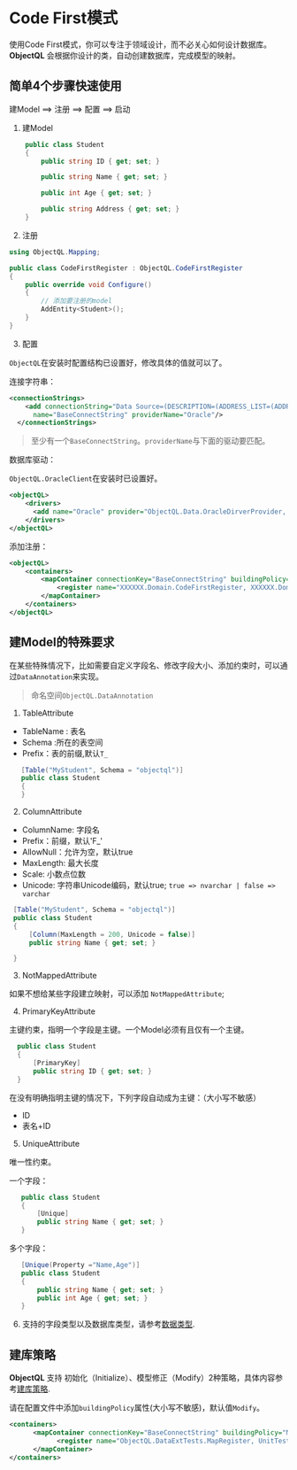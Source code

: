 # Code First模式

使用Code First模式，你可以专注于领域设计，而不必关心如何设计数据库。__ObjectQL__ 会根据你设计的类，自动创建数据库，完成模型的映射。

## 简单4个步骤快速使用

建Model ==> 注册 ==> 配置 ==> 启动

1. 建Model

```C#
    public class Student
    {
        public string ID { get; set; }

        public string Name { get; set; }

        public int Age { get; set; }

        public string Address { get; set; }
    }

```

2. 注册

```C#
using ObjectQL.Mapping;

public class CodeFirstRegister : ObjectQL.CodeFirstRegister
{
    public override void Configure()
    {
        // 添加要注册的model
        AddEntity<Student>();
    }
}
```

3. 配置

`ObjectQL`在安装时配置结构已设置好，修改具体的值就可以了。

连接字符串：
```xml
<connectionStrings>
    <add connectionString="Data Source=(DESCRIPTION=(ADDRESS_LIST=(ADDRESS=(PROTOCOL=TCP)(HOST=localhost)(PORT=1521)))(CONNECT_DATA=(SERVER=DEDICATED)(SERVICE_NAME=orcl)));User Id=objectql;Password=objectql;"
      name="BaseConnectString" providerName="Oracle"/>
  </connectionStrings>
```

> 至少有一个`BaseConnectString`。`providerName`与下面的驱动要匹配。

数据库驱动：

`ObjectQL.OracleClient`在安装时已设置好。
```xml
<objectQL>
    <drivers>
      <add name="Oracle" provider="ObjectQL.Data.OracleDirverProvider, ObjectQL.OracleClient"></add>
    </drivers>
</objectQL>
```

添加注册：

```xml
<objectQL>
    <containers>
        <mapContainer connectionKey="BaseConnectString" buildingPolicy="Initialize">
            <register name="XXXXXX.Domain.CodeFirstRegister, XXXXXX.Domain"></register>
        </mapContainer>
    </containers>
</objectQL>
```

## 建Model的特殊要求

在某些特殊情况下，比如需要自定义字段名、修改字段大小、添加约束时，可以通过`DataAnnotation`来实现。

> 命名空间`ObjectQL.DataAnnotation`

1. TableAttribute
 + TableName : 表名
 + Schema :所在的表空间
 + Prefix：表的前缀,默认`T_`

 ```c#
    [Table("MyStudent", Schema = "objectql")]
    public class Student
    {
    }
 ```

 2. ColumnAttribute
  + ColumnName: 字段名
  + Prefix：前缀，默认'F_'
  + AllowNull：允许为空，默认true
  + MaxLength: 最大长度
  + Scale: 小数点位数
  + Unicode: 字符串Unicode编码，默认true; `true => nvarchar | false => varchar`

   ```c#
    [Table("MyStudent", Schema = "objectql")]
    public class Student
    {
        [Column(MaxLength = 200, Unicode = false)]
        public string Name { get; set; }

    }
  ```

 3. NotMappedAttribute

 如果不想给某些字段建立映射，可以添加 `NotMappedAttribute`;

 4. PrimaryKeyAttribute

 主键约束，指明一个字段是主键。一个Model必须有且仅有一个主键。

  ```c#
    public class Student
    {
        [PrimaryKey]
        public string ID { get; set; }
    }
  ```

  在没有明确指明主键的情况下，下列字段自动成为主键：（大小写不敏感）
   + ID
   + 表名+ID
 
 5. UniqueAttribute

 唯一性约束。

一个字段：
 ```c#
    public class Student
    {
        [Unique]
        public string Name { get; set; }
    }
 ```

 多个字段：
 ```c#
    [Unique(Property ="Name,Age")]
    public class Student
    {
        public string Name { get; set; }
        public int Age { get; set; }
    }
 ```

 6. 支持的字段类型以及数据库类型，请参考[数据类型](./数据类型.md).

## 建库策略

__ObjectQL__ 支持 初始化（Initialize）、模型修正（Modify）2种策略，具体内容参考[建库策略](./Building.md).

请在配置文件中添加`buildingPolicy`属性(大小写不敏感)，默认值`Modify`。

```xml
<containers>
      <mapContainer connectionKey="BaseConnectString" buildingPolicy="Modify">
            <register name="ObjectQL.DataExtTests.MapRegister, UnitTest.Domain"></register>
      </mapContainer>
</containers>
```